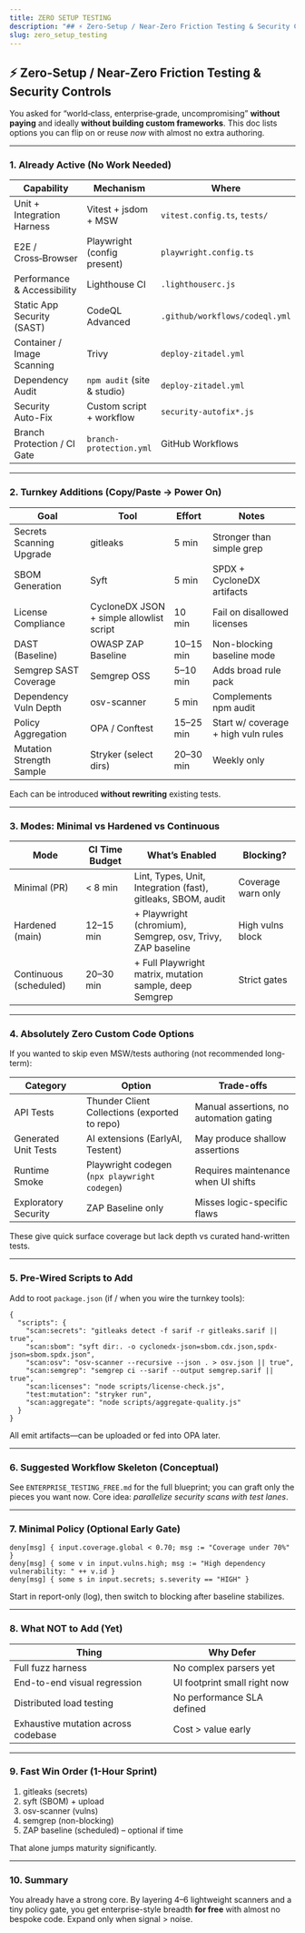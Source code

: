```yaml
---
title: ZERO SETUP TESTING
description: "## ⚡ Zero-Setup / Near-Zero Friction Testing & Security Controls"
slug: zero_setup_testing
---
```


## ⚡ Zero-Setup / Near-Zero Friction Testing & Security Controls

You asked for “world‑class, enterprise‑grade, uncompromising” **without paying** and ideally **without building custom frameworks**. This doc lists options you can flip on or reuse _now_ with almost no extra authoring.

---

### 1. Already Active (No Work Needed)

| Capability                  | Mechanism                   | Where                          |
| --------------------------- | --------------------------- | ------------------------------ |
| Unit + Integration Harness  | Vitest + jsdom + MSW        | `vitest.config.ts`, `tests/`   |
| E2E / Cross‑Browser         | Playwright (config present) | `playwright.config.ts`         |
| Performance & Accessibility | Lighthouse CI               | `.lighthouserc.js`             |
| Static App Security (SAST)  | CodeQL Advanced             | `.github/workflows/codeql.yml` |
| Container / Image Scanning  | Trivy                       | `deploy-zitadel.yml`           |
| Dependency Audit            | `npm audit` (site & studio) | `deploy-zitadel.yml`           |
| Security Auto-Fix           | Custom script + workflow    | `security-autofix*.js`         |
| Branch Protection / CI Gate | `branch-protection.yml`     | GitHub Workflows               |

---

### 2. Turnkey Additions (Copy/Paste → Power On)

| Goal                     | Tool                                     | Effort    | Notes                               |
| ------------------------ | ---------------------------------------- | --------- | ----------------------------------- |
| Secrets Scanning Upgrade | gitleaks                                 | 5 min     | Stronger than simple grep           |
| SBOM Generation          | Syft                                     | 5 min     | SPDX + CycloneDX artifacts          |
| License Compliance       | CycloneDX JSON + simple allowlist script | 10 min    | Fail on disallowed licenses         |
| DAST (Baseline)          | OWASP ZAP Baseline                       | 10–15 min | Non-blocking baseline mode          |
| Semgrep SAST Coverage    | Semgrep OSS                              | 5–10 min  | Adds broad rule pack                |
| Dependency Vuln Depth    | osv-scanner                              | 5 min     | Complements npm audit               |
| Policy Aggregation       | OPA / Conftest                           | 15–25 min | Start w/ coverage + high vuln rules |
| Mutation Strength Sample | Stryker (select dirs)                    | 20–30 min | Weekly only                         |

Each can be introduced **without rewriting** existing tests.

---

### 3. Modes: Minimal vs Hardened vs Continuous

| Mode                   | CI Time Budget | What’s Enabled                                               | Blocking?          |
| ---------------------- | -------------- | ------------------------------------------------------------ | ------------------ |
| Minimal (PR)           | < 8 min        | Lint, Types, Unit, Integration (fast), gitleaks, SBOM, audit | Coverage warn only |
| Hardened (main)        | 12–15 min      | + Playwright (chromium), Semgrep, osv, Trivy, ZAP baseline   | High vulns block   |
| Continuous (scheduled) | 20–30 min      | + Full Playwright matrix, mutation sample, deep Semgrep      | Strict gates       |

---

### 4. Absolutely Zero Custom Code Options

If you wanted to skip even MSW/tests authoring (not recommended long-term):

| Category             | Option                                        | Trade-offs                              |
| -------------------- | --------------------------------------------- | --------------------------------------- |
| API Tests            | Thunder Client Collections (exported to repo) | Manual assertions, no automation gating |
| Generated Unit Tests | AI extensions (EarlyAI, Testent)              | May produce shallow assertions          |
| Runtime Smoke        | Playwright codegen (`npx playwright codegen`) | Requires maintenance when UI shifts     |
| Exploratory Security | ZAP Baseline only                             | Misses logic-specific flaws             |

These give quick surface coverage but lack depth vs curated hand-written tests.

---

### 5. Pre-Wired Scripts to Add

Add to root `package.json` (if / when you wire the turnkey tools):

```jsonc
{
  "scripts": {
    "scan:secrets": "gitleaks detect -f sarif -r gitleaks.sarif || true",
    "scan:sbom": "syft dir:. -o cyclonedx-json=sbom.cdx.json,spdx-json=sbom.spdx.json",
    "scan:osv": "osv-scanner --recursive --json . > osv.json || true",
    "scan:semgrep": "semgrep ci --sarif --output semgrep.sarif || true",
    "scan:licenses": "node scripts/license-check.js",
    "test:mutation": "stryker run",
    "scan:aggregate": "node scripts/aggregate-quality.js"
  }
}
```

All emit artifacts—can be uploaded or fed into OPA later.

---

### 6. Suggested Workflow Skeleton (Conceptual)

See `ENTERPRISE_TESTING_FREE.md` for the full blueprint; you can graft only the pieces you want now. Core idea: _parallelize security scans with test lanes_.

---

### 7. Minimal Policy (Optional Early Gate)

```
deny[msg] { input.coverage.global < 0.70; msg := "Coverage under 70%" }
deny[msg] { some v in input.vulns.high; msg := "High dependency vulnerability: " ++ v.id }
deny[msg] { some s in input.secrets; s.severity == "HIGH" }
```

Start in report-only (log), then switch to blocking after baseline stabilizes.

---

### 8. What NOT to Add (Yet)

| Thing                               | Why Defer                    |
| ----------------------------------- | ---------------------------- |
| Full fuzz harness                   | No complex parsers yet       |
| End-to-end visual regression        | UI footprint small right now |
| Distributed load testing            | No performance SLA defined   |
| Exhaustive mutation across codebase | Cost > value early           |

---

### 9. Fast Win Order (1-Hour Sprint)

1. gitleaks (secrets)
2. syft (SBOM) + upload
3. osv-scanner (vulns)
4. semgrep (non-blocking)
5. ZAP baseline (scheduled) – optional if time

That alone jumps maturity significantly.

---

### 10. Summary

You already have a strong core. By layering 4–6 lightweight scanners and a tiny policy gate, you get enterprise-style breadth **for free** with almost no bespoke code. Expand only when signal > noise.

